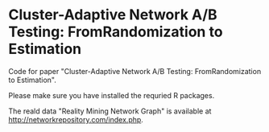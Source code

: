 # Cluster-Adaptive Network A/B Testing: FromRandomization to Estimation

Code for paper "Cluster-Adaptive Network A/B Testing: FromRandomization to Estimation".

Please make sure you have installed the requried R packages.

The reald data "Reality Mining Network Graph" is available at http://networkrepository.com/index.php.
